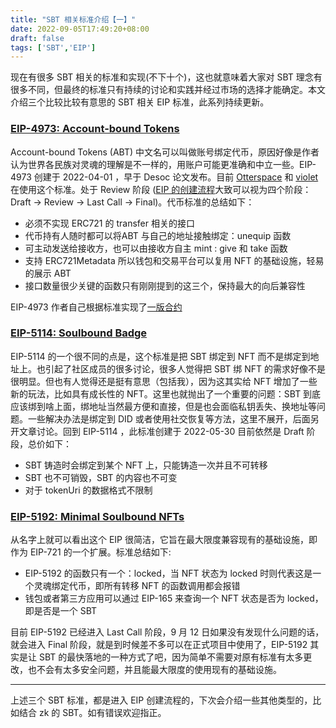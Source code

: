 ```yaml
---
title: "SBT 相关标准介绍【一】"
date: 2022-09-05T17:49:20+08:00
draft: false
tags: ['SBT','EIP']
---
```


现在有很多 SBT 相关的标准和实现(不下十个)，这也就意味着大家对 SBT 理念有很多不同，但最终的标准只有持续的讨论和实践并经过市场的选择才能确定。本文介绍三个比较比较有意思的 SBT 相关 EIP 标准，此系列持续更新。

### [EIP-4973: Account-bound Tokens](https://eips.ethereum.org/EIPS/eip-4973)

Account-bound Tokens (ABT) 中文名可以叫做账号绑定代币，原因好像是作者认为世界各民族对灵魂的理解是不一样的，用账户可能更准确和中立一些。EIP-4973 创建于 2022-04-01 ，早于 Desoc 论文发布。目前 [Otterspace](https://www.otterspace.xyz/) 和 [violet](https://www.violet.co/) 在使用这个标准。处于 Review 阶段 ([EIP 的创建流程](https://eips.ethereum.org/)大致可以视为四个阶段：Draft -> Review -> Last Call -> Final)。代币标准的总结如下：

- 必须不实现 ERC721 的 transfer 相关的接口
- 代币持有人随时都可以将ABT 与自己的地址接触绑定：unequip 函数
- 可主动发送给接收方，也可以由接收方自主 mint : give 和 take 函数
- 支持 ERC721Metadata 所以钱包和交易平台可以复用 NFT 的基础设施，轻易的展示 ABT
- 接口数量很少关键的函数只有刚刚提到的这三个，保持最大的向后兼容性

EIP-4973 作者自己根据标准实现了[一版合约](https://github.com/rugpullindex/ERC4973)

### [EIP-5114: Soulbound Badge](https://eips.ethereum.org/EIPS/eip-5114)

EIP-5114 的一个很不同的点是，这个标准是把 SBT 绑定到 NFT 而不是绑定到地址上。也引起了社区成员的很多讨论，很多人觉得把 SBT 绑 NFT 的需求好像不是很明显。但也有人觉得还是挺有意思（包括我），因为这其实给 NFT 增加了一些新的玩法，比如具有成长性的 NFT。这里也就抛出了一个重要的问题：SBT 到底应该绑到啥上面，绑地址当然最方便和直接，但是也会面临私钥丢失、换地址等问题。一些解决办法是绑定到 DID 或者使用社交恢复等方法，这里不展开，后面另开文章讨论。回到 EIP-5114 ，此标准创建于 2022-05-30 目前依然是 Draft 阶段，总价如下：

- SBT 铸造时会绑定到某个 NFT 上，只能铸造一次并且不可转移
- SBT 也不可销毁，SBT 的内容也不可变
- 对于 tokenUri 的数据格式不限制

### [EIP-5192: Minimal Soulbound NFTs](https://eips.ethereum.org/EIPS/eip-5192)

从名字上就可以看出这个 EIP 很简洁，它旨在最大限度兼容现有的基础设施，即作为 EIP-721 的一个扩展。标准总结如下:

- EIP-5192 的函数只有一个：locked，当 NFT 状态为 locked 时则代表这是一个灵魂绑定代币，即所有转移 NFT 的函数调用都会报错
- 钱包或者第三方应用可以通过 EIP-165 来查询一个 NFT 状态是否为 locked，即是否是一个 SBT

目前 EIP-5192 已经进入 Last Call 阶段，9 月 12 日如果没有发现什么问题的话，就会进入 Final 阶段，就是到时候差不多可以在正式项目中使用了，EIP-5192 其实是让 SBT 的最快落地的一种方式了吧，因为简单不需要对原有标准有太多更改，也不会有太多安全问题，并且能最大限度的使用现有的基础设施。

---

上述三个 SBT 标准，都是进入 EIP 创建流程的，下次会介绍一些其他类型的，比如结合 zk 的 SBT。如有错误欢迎指正。